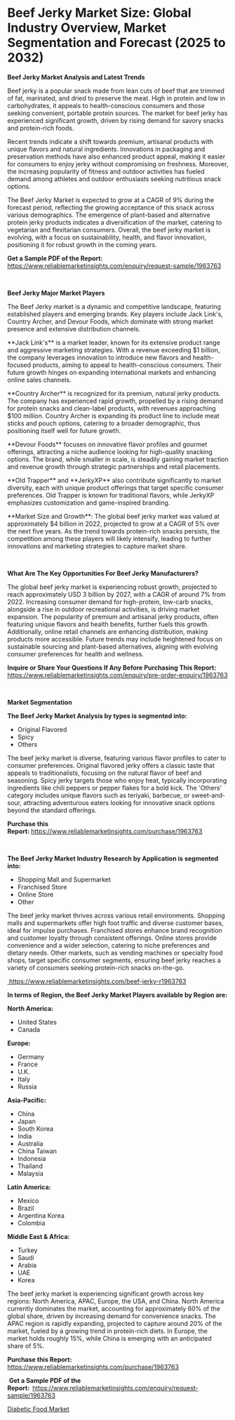 <p><h1>Beef Jerky Market Size: Global Industry Overview, Market Segmentation and Forecast (2025 to 2032)</h1></p><p><strong>Beef Jerky Market Analysis and Latest Trends</strong></p>
<p><p>Beef jerky is a popular snack made from lean cuts of beef that are trimmed of fat, marinated, and dried to preserve the meat. High in protein and low in carbohydrates, it appeals to health-conscious consumers and those seeking convenient, portable protein sources. The market for beef jerky has experienced significant growth, driven by rising demand for savory snacks and protein-rich foods.</p><p>Recent trends indicate a shift towards premium, artisanal products with unique flavors and natural ingredients. Innovations in packaging and preservation methods have also enhanced product appeal, making it easier for consumers to enjoy jerky without compromising on freshness. Moreover, the increasing popularity of fitness and outdoor activities has fueled demand among athletes and outdoor enthusiasts seeking nutritious snack options.</p><p>The Beef Jerky Market is expected to grow at a CAGR of 9% during the forecast period, reflecting the growing acceptance of this snack across various demographics. The emergence of plant-based and alternative protein jerky products indicates a diversification of the market, catering to vegetarian and flexitarian consumers. Overall, the beef jerky market is evolving, with a focus on sustainability, health, and flavor innovation, positioning it for robust growth in the coming years.</p></p>
<p><strong>Get a Sample PDF of the Report:&nbsp;</strong> <a href="https://www.reliablemarketinsights.com/enquiry/request-sample/1963763?utm_campaign=2129&utm_medium=2&utm_source=Github&utm_content=ia&utm_term=14022025&utm_id=beef-jerky">https://www.reliablemarketinsights.com/enquiry/request-sample/1963763</a></p>
<p>&nbsp;</p>
<p><strong>Beef Jerky Major Market Players</strong></p>
<p><p>The Beef Jerky market is a dynamic and competitive landscape, featuring established players and emerging brands. Key players include Jack Link's, Country Archer, and Devour Foods, which dominate with strong market presence and extensive distribution channels.</p><p>**Jack Link's** is a market leader, known for its extensive product range and aggressive marketing strategies. With a revenue exceeding $1 billion, the company leverages innovation to introduce new flavors and health-focused products, aiming to appeal to health-conscious consumers. Their future growth hinges on expanding international markets and enhancing online sales channels.</p><p>**Country Archer** is recognized for its premium, natural jerky products. The company has experienced rapid growth, propelled by a rising demand for protein snacks and clean-label products, with revenues approaching $100 million. Country Archer is expanding its product line to include meat sticks and pouch options, catering to a broader demographic, thus positioning itself well for future growth.</p><p>**Devour Foods** focuses on innovative flavor profiles and gourmet offerings, attracting a niche audience looking for high-quality snacking options. The brand, while smaller in scale, is steadily gaining market traction and revenue growth through strategic partnerships and retail placements.</p><p>**Old Trapper** and **JerkyXP** also contribute significantly to market diversity, each with unique product offerings that target specific consumer preferences. Old Trapper is known for traditional flavors, while JerkyXP emphasizes customization and game-inspired branding.</p><p>**Market Size and Growth**: The global beef jerky market was valued at approximately $4 billion in 2022, projected to grow at a CAGR of 5% over the next five years. As the trend towards protein-rich snacks persists, the competition among these players will likely intensify, leading to further innovations and marketing strategies to capture market share.</p></p>
<p>&nbsp;</p>
<p><strong>What Are The Key Opportunities For Beef Jerky Manufacturers?</strong></p>
<p><p>The global beef jerky market is experiencing robust growth, projected to reach approximately USD 3 billion by 2027, with a CAGR of around 7% from 2022. Increasing consumer demand for high-protein, low-carb snacks, alongside a rise in outdoor recreational activities, is driving market expansion. The popularity of premium and artisanal jerky products, often featuring unique flavors and health benefits, further fuels this growth. Additionally, online retail channels are enhancing distribution, making products more accessible. Future trends may include heightened focus on sustainable sourcing and plant-based alternatives, aligning with evolving consumer preferences for health and wellness.</p></p>
<p><strong>Inquire or Share Your Questions If Any Before Purchasing This Report:</strong> <a href="https://www.reliablemarketinsights.com/enquiry/pre-order-enquiry/1963763?utm_campaign=2129&utm_medium=2&utm_source=Github&utm_content=ia&utm_term=14022025&utm_id=beef-jerky">https://www.reliablemarketinsights.com/enquiry/pre-order-enquiry/1963763</a></p>
<p>&nbsp;</p>
<p><strong>Market Segmentation</strong></p>
<p><strong>The Beef Jerky Market Analysis by types is segmented into:</strong></p>
<p><ul><li>Original Flavored</li><li>Spicy</li><li>Others</li></ul></p>
<p><p>The beef jerky market is diverse, featuring various flavor profiles to cater to consumer preferences. Original flavored jerky offers a classic taste that appeals to traditionalists, focusing on the natural flavor of beef and seasoning. Spicy jerky targets those who enjoy heat, typically incorporating ingredients like chili peppers or pepper flakes for a bold kick. The 'Others' category includes unique flavors such as teriyaki, barbecue, or sweet-and-sour, attracting adventurous eaters looking for innovative snack options beyond the standard offerings.</p></p>
<p><strong>Purchase this Report:&nbsp;</strong><a href="https://www.reliablemarketinsights.com/purchase/1963763?utm_campaign=2129&utm_medium=2&utm_source=Github&utm_content=ia&utm_term=14022025&utm_id=beef-jerky">https://www.reliablemarketinsights.com/purchase/1963763</a></p>
<p>&nbsp;</p>
<p><strong>The Beef Jerky Market Industry Research by Application is segmented into:</strong></p>
<p><ul><li>Shopping Mall and Supermarket</li><li>Franchised Store</li><li>Online Store</li><li>Other</li></ul></p>
<p><p>The beef jerky market thrives across various retail environments. Shopping malls and supermarkets offer high foot traffic and diverse customer bases, ideal for impulse purchases. Franchised stores enhance brand recognition and customer loyalty through consistent offerings. Online stores provide convenience and a wider selection, catering to niche preferences and dietary needs. Other markets, such as vending machines or specialty food shops, target specific consumer segments, ensuring beef jerky reaches a variety of consumers seeking protein-rich snacks on-the-go.</p></p>
<p><a href="https://www.reliablemarketinsights.com/beef-jerky-r1963763?utm_campaign=2129&utm_medium=2&utm_source=Github&utm_content=ia&utm_term=14022025&utm_id=beef-jerky">&nbsp;https://www.reliablemarketinsights.com/beef-jerky-r1963763</a></p>
<p><strong>In terms of Region, the Beef Jerky Market Players available by Region are:</strong></p>
<p>
    <p> <strong> North America: </strong>
        <ul>
            <li>United States</li>
            <li>Canada</li>
        </ul>
        </p> 
    <p> <strong> Europe: </strong>
        <ul>
            <li>Germany</li>
            <li>France</li>
            <li>U.K.</li>
            <li>Italy</li>
            <li>Russia</li>
        </ul>
        </p> 
    <p> <strong> Asia-Pacific: </strong>
        <ul>
            <li>China</li>
            <li>Japan</li>
            <li>South Korea</li>
            <li>India</li>
            <li>Australia</li>
            <li>China Taiwan</li>
            <li>Indonesia</li>
            <li>Thailand</li>
            <li>Malaysia</li>
        </ul>
        </p> 
    <p> <strong> Latin America: </strong>
        <ul>
            <li>Mexico</li>
            <li>Brazil</li>
            <li>Argentina Korea</li>
            <li>Colombia</li>
        </ul>
        </p> 
    <p> <strong> Middle East & Africa: </strong>
        <ul>
            <li>Turkey</li>
            <li>Saudi</li>
            <li>Arabia</li>
            <li>UAE</li>
            <li>Korea</li>
        </ul>
    </p>
    </p>
<p><p>The beef jerky market is experiencing significant growth across key regions: North America, APAC, Europe, the USA, and China. North America currently dominates the market, accounting for approximately 60% of the global share, driven by increasing demand for convenience snacks. The APAC region is rapidly expanding, projected to capture around 20% of the market, fueled by a growing trend in protein-rich diets. In Europe, the market holds roughly 15%, while China is emerging with an anticipated share of 5%.</p></p>
<p><strong>Purchase this Report: </strong><a href="https://www.reliablemarketinsights.com/purchase/1963763?utm_campaign=2129&utm_medium=2&utm_source=Github&utm_content=ia&utm_term=14022025&utm_id=beef-jerky">https://www.reliablemarketinsights.com/purchase/1963763</a></p>
<p>&nbsp;<strong>Get a Sample PDF of the Report:&nbsp;&nbsp;</strong><a href="https://www.reliablemarketinsights.com/enquiry/request-sample/1963763?utm_campaign=2129&utm_medium=2&utm_source=Github&utm_content=ia&utm_term=14022025&utm_id=beef-jerky">https://www.reliablemarketinsights.com/enquiry/request-sample/1963763</a></p>
<p><strong></strong></p>
<p><p><a href="https://github.com/jerhoskinson197676/Market-Research-Report-List-1/blob/main/diabetic-food-market.md?utm_campaign=2129&utm_medium=2&utm_source=Github&utm_content=ia&utm_term=14022025&utm_id=beef-jerky">Diabetic Food Market</a></p></p>